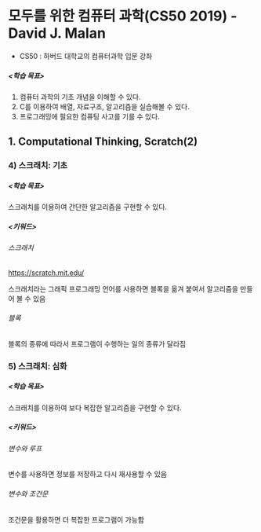# 모두를 위한 컴퓨터 과학(CS50 2019) - David J. Malan

- CS50 : 하버드 대학교의 컴퓨터과학 입문 강좌



##### <학습 목표>

1. 컴퓨터 과학의 기초 개념을 이해할 수 있다.
2. C를 이용하여 배열, 자료구조, 알고리즘을 실습해볼 수 있다.
3. 프로그래밍에 필요한 컴퓨팅 사고를 기를 수 있다.



## 1. Computational Thinking, Scratch(2)



### 4) 스크래치: 기초

##### <학습 목표>

스크래치를 이용하여 간단한 알고리즘을 구현할 수 있다.  



##### <키워드>

###### 스크래치

https://scratch.mit.edu/

스크래치라는 그래픽 프로그래밍 언어를 사용하면 블록을 옮겨 붙여서 알고리즘을 만들어 볼 수 있음  



###### 블록

블록의 종류에 따라서 프로그램이 수행하는 일의 종류가 달라짐  







### 5) 스크래치: 심화

##### <학습 목표>

스크래치를 이용하여 보다 복잡한 알고리즘을 구현할 수 있다.  



##### <키워드>

###### 변수와 루프

변수를 사용하면 정보를 저장하고 다시 재사용할 수 있음  



###### 변수와 조건문

조건문을 활용하면 더 복잡한 프로그램이 가능함  

